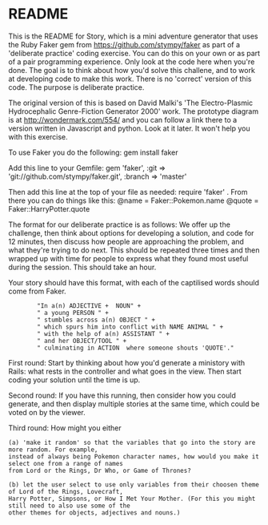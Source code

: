 # README

This  is the README for Story, which is a mini adventure generator that uses the Ruby Faker gem from
https://github.com/stympy/faker as part of a 'deliberate practice' coding exercise. You can do this on your own
or as part of a pair programming experience. Only look at the code here when you're done. The goal is
to think about how you'd solve this challene, and to work at developing code to make this work. There is no 'correct'
version of this code. The purpose is deliberate practice. 

The original version of this is based on David Malki's 'The Electro-Plasmic Hydrocephalic Genre-Fiction
Generator 2000' work. The prototype diagram is at http://wondermark.com/554/ and you can follow a link
there to a version written in Javascript and python.  Look at it later. It won't help you with this
exercise.

To use Faker you do the following:
    gem install faker

Add this line to your Gemfile:
    gem 'faker', :git => 'git://github.com/stympy/faker.git', :branch => 'master'

Then add this line at the top of your file as needed:
    require 'faker' .
From there you can do things like this:
    @name = Faker::Pokemon.name
    @quote = Faker::HarryPotter.quote

The format for our deliberate practice is as follows:
We offer up the challenge, then think about options for developing a solution, and code for 12 minutes,
then discuss how people are approaching the problem, and what they're trying to do next. This should be
repeated three times and then wrapped up with time for people to express what they found most useful during
the session. This should take an hour.

Your story should have this format, with each of the captilised words should come from Faker.

            "In a(n) ADJECTIVE +  NOUN" +
            " a young PERSON " +
            " stumbles across a(n) OBJECT " +
            " which spurs him into conflict with NAME ANIMAL " +
            " with the help of a(n) ASSISTANT " +
            " and her OBJECT/TOOL " +
            " culminating in ACTION  where someone shouts 'QUOTE'."

First round:
Start by thinking about how you'd generate a ministory with Rails: what rests in the controller and what
goes in the view. Then start coding your solution until the time is up.

Second round:
If you have this running, then consider how you could generate, and then display multiple stories at the same time,
which could be voted on by the viewer.

Third round:
How might you either

    (a) 'make it random' so that the variables that go into the story are more random. For example,
    instead of always being Pokemon character names, how would you make it select one from a range of names
    from Lord or the Rings, Dr Who, or Game of Thrones?

    (b) let the user select to use only variables from their choosen theme of Lord of the Rings, Lovecraft,
    Harry Potter, Simpsons, or How I Met Your Mother. (For this you might still need to also use some of the
    other themes for objects, adjectives and nouns.)


